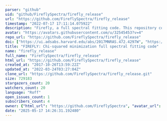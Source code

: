 ```yaml
---
parser: "github"
uid: "github/FireflySpectra/firefly_release"
url: "https://github.com/FireflySpectra/firefly_release"
timestamp: "2022-07-17 17:11:14.075922"
description: "Firefly, a full spectral fitting code. This repository contains the main code and examples on how to use it."
avatar: "https://avatars.githubusercontent.com/u/32545453?v=4"
repo_url: "https://github.com/FireflySpectra/firefly_release"
doi: ["https://ui.adsabs.harvard.edu/abs/2017MNRAS.472.4297W", "https://ui.adsabs.harvard.edu/abs/2021ascl.soft08010W/abstract"]
title: "FIREFLY: Chi-squared minimization full spectral fitting code"
name: "firefly_release"
full_name: "FireflySpectra/firefly_release"
html_url: "https://github.com/FireflySpectra/firefly_release"
created_at: "2017-10-26T13:59:22Z"
updated_at: "2022-03-24T03:27:04Z"
clone_url: "https://github.com/FireflySpectra/firefly_release.git"
size: 729183
stargazers_count: 20
watchers_count: 20
language: "Roff"
open_issues_count: 1
subscribers_count: 4
owner: {"html_url": "https://github.com/FireflySpectra", "avatar_url": "https://avatars.githubusercontent.com/u/32545453?v=4", "login": "FireflySpectra", "type": "Organization"}
date: "2025-05-17 14:26:31.192480"
---
```

